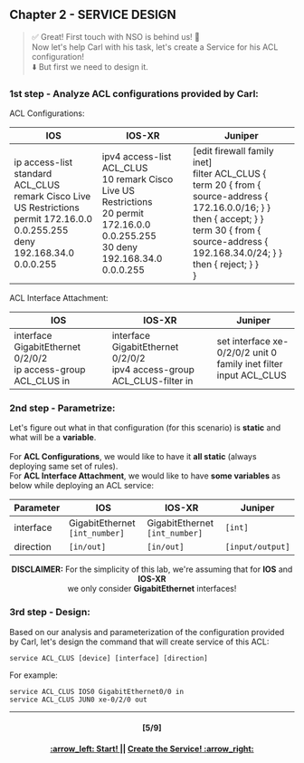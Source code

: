 ## Chapter 2 - SERVICE DESIGN

> :white_check_mark: Great! First touch with NSO is behind us! :clap:  
> Now let's help Carl with his task, let's create a Service for his ACL configuration!  
> :arrow_down: But first we need to design it.

### 1st step - Analyze ACL configurations provided by Carl:
ACL Configurations:

IOS  | IOS-XR | Juniper
------------- | ------------- | ------------- 
 ip access-list standard ACL_CLUS <br> remark Cisco Live US Restrictions <br> permit 172.16.0.0 0.0.255.255 <br> deny 192.168.34.0 0.0.0.255 |ipv4 access-list ACL_CLUS <br> 10 remark Cisco Live US Restrictions <br> 20 permit 172.16.0.0 0.0.255.255 <br> 30 deny 192.168.34.0 0.0.0.255 | [edit firewall family inet] <br> filter ACL_CLUS { <br> term 20 { from { <br> source-address { 172.16.0.0/16; } } <br> then { accept; } }<br> term 30 { from { <br> source-address { 192.168.34.0/24; } } <br> then { reject; } } <br> }

ACL Interface Attachment:

IOS  | IOS-XR | Juniper
------------- | ------------- | ------------- 
interface GigabitEthernet 0/2/0/2 <br> ip access-group ACL_CLUS in | interface GigabitEthernet 0/2/0/2 <br> ipv4 access-group ACL_CLUS-filter in <br> |  set interface xe-0/2/0/2 unit 0 <br> family inet filter input ACL_CLUS  |

### 2nd step - Parametrize:
Let's figure out what in that configuration (for this scenario) is **static** and what will be a **variable**. <br> <br>
For **ACL Configurations**, we would like to have it **all static** (always deploying same set of rules).  
For **ACL Interface Attachment**, we would like to have **some variables** as below while deploying an ACL service:

Parameter | IOS  | IOS-XR | Juniper
------------ | ------------- | ------------- | -------------
interface | GigabitEthernet `[int_number]` | GigabitEthernet `[int_number]` | `[int]`
direction | `[in/out]` | `[in/out]` | `[input/output]`  

<p align="center"> <b>DISCLAIMER:</b> For the simplicity of this lab, we're assuming that for <b>IOS</b> and <b>IOS-XR</b></br> we only consider <b>GigabitEthernet</b> interfaces! </p>

### 3rd step - Design:
Based on our analysis and parameterization of the configuration provided by Carl, let's design the command that will create service of this ACL:
```
service ACL_CLUS [device] [interface] [direction]
```
For example:  
```
service ACL_CLUS IOS0 GigabitEthernet0/0 in
service ACL_CLUS JUN0 xe-0/2/0 out
```

---
<h4 align="center">[5/9]</h4>
<h4 align="center"> <a href="/readme/3.md"> :arrow_left: Start! </a> || <a href="/readme/5.md"> Create the Service! :arrow_right: </a> </h4>
